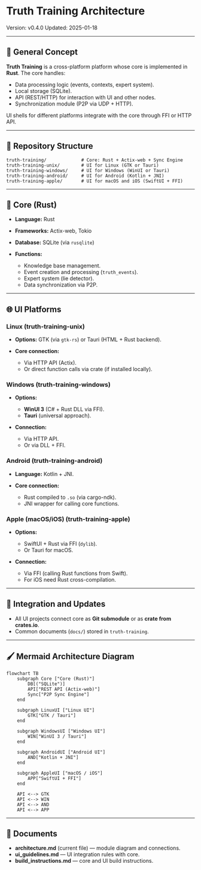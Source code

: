# Truth Training Architecture
Version: v0.4.0
Updated: 2025-01-18

---

## 🔄 General Concept

**Truth Training** is a cross-platform platform whose core is implemented in **Rust**. The core handles:

* Data processing logic (events, contexts, expert system).
* Local storage (SQLite).
* API (REST/HTTP) for interaction with UI and other nodes.
* Synchronization module (P2P via UDP + HTTP).

UI shells for different platforms integrate with the core through FFI or HTTP API.

---

## 🔋 Repository Structure

```
truth-training/             # Core: Rust + Actix-web + Sync Engine
truth-training-unix/        # UI for Linux (GTK or Tauri)
truth-training-windows/     # UI for Windows (WinUI or Tauri)
truth-training-android/     # UI for Android (Kotlin + JNI)
truth-training-apple/       # UI for macOS and iOS (SwiftUI + FFI)
```

---

## 🔧 Core (Rust)

* **Language:** Rust
* **Frameworks:** Actix-web, Tokio
* **Database:** SQLite (via `rusqlite`)
* **Functions:**

  * Knowledge base management.
  * Event creation and processing (`truth_events`).
  * Expert system (lie detector).
  * Data synchronization via P2P.

---

## 🌐 UI Platforms

### **Linux (truth-training-unix)**

* **Options:** GTK (via `gtk-rs`) or Tauri (HTML + Rust backend).
* **Core connection:**

  * Via HTTP API (Actix).
  * Or direct function calls via crate (if installed locally).

### **Windows (truth-training-windows)**

* **Options:**

  * **WinUI 3** (C# + Rust DLL via FFI).
  * **Tauri** (universal approach).
* **Connection:**

  * Via HTTP API.
  * Or via DLL + FFI.

### **Android (truth-training-android)**

* **Language:** Kotlin + JNI.
* **Core connection:**

  * Rust compiled to `.so` (via cargo-ndk).
  * JNI wrapper for calling core functions.

### **Apple (macOS/iOS) (truth-training-apple)**

* **Options:**

  * SwiftUI + Rust via FFI (`dylib`).
  * Or Tauri for macOS.
* **Connection:**

  * Via FFI (calling Rust functions from Swift).
  * For iOS need Rust cross-compilation.

---

## 📂 Integration and Updates

* All UI projects connect core as **Git submodule** or as **crate from crates.io**.
* Common documents (`docs/`) stored in `truth-training`.

---

## 🖌 Mermaid Architecture Diagram

```mermaid
flowchart TB
    subgraph Core ["Core (Rust)"]
        DB[("SQLite")]
        API["REST API (Actix-web)"]
        Sync["P2P Sync Engine"]
    end

    subgraph LinuxUI ["Linux UI"]
        GTK["GTK / Tauri"]
    end

    subgraph WindowsUI ["Windows UI"]
        WIN["WinUI 3 / Tauri"]
    end

    subgraph AndroidUI ["Android UI"]
        AND["Kotlin + JNI"]
    end

    subgraph AppleUI ["macOS / iOS"]
        APP["SwiftUI + FFI"]
    end

    API <--> GTK
    API <--> WIN
    API <--> AND
    API <--> APP
```

---

## 📄 Documents

* **architecture.md** (current file) — module diagram and connections.
* **ui\_guidelines.md** — UI integration rules with core.
* **build\_instructions.md** — core and UI build instructions.